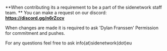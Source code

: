 **When contributing its a requirement to be a part of the sidenetwork staff team. **
You can make a request on our discord: **https://discord.gg/n6rZccv**

When changes are made it is required to ask 'Dylan Franssen' Permission for commitment and pushes.

For any questions feel free to ask info(at)sidenetwork(dot)eu
